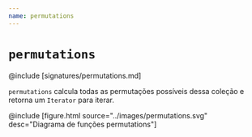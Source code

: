 ```yaml
---
name: permutations
---
```


# `permutations`

@include [signatures/permutations.md]

`permutations` calcula todas as permutações possíveis dessa coleção e retorna um `Iterator` para iterar.

@include [figure.html source="../images/permutations.svg" desc="Diagrama de funções permutations"]
